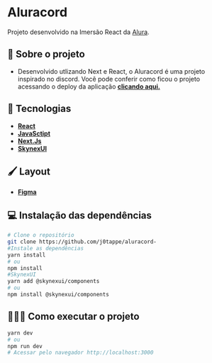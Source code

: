 # Aluracord 


Projeto desenvolvido na Imersão React da [Alura](https://www.alura.com.br/).

## 🧩 Sobre o projeto

- Desenvolvido utlizando Next e React, o Aluracord é uma projeto inspirado no discord. Você pode conferir como ficou o projeto acessando o deploy da aplicação **[clicando aqui.](https://vercel.com/j0tappe/aluracord)**


## 🚀 Tecnologias
 - **[React](https://reactjs.org)**
 - **[JavaSctipt](https://developer.mozilla.org/pt-BR/docs/Web/JavaScript)**
 - **[Next.Js](https://nextjs.org/)**
 - **[SkynexUI](https://skynexui.dev/)**

## 🖌️ Layout

- **[Figma](https://www.figma.com/file/CSZMkKP2cdQHgoYlW6yENV/Imers%C3%A3o-React---Aluracord---Matrix-(Copy))**


## 💻 Instalação das dependências
```bash
# Clone o repositório
git clone https://github.com/j0tappe/aluracord-
#Instale as dependências
yarn install
# ou
npm install
#SkynexUI
yarn add @skynexui/components
# ou
npm install @skynexui/components
```

## 👨🏻‍💻 Como executar o projeto

```bash
yarn dev
# ou
npm run dev
# Acessar pelo navegador http://localhost:3000
```
